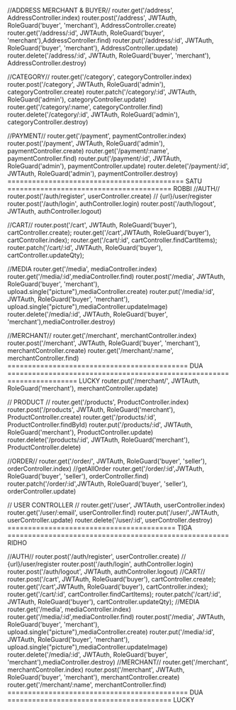 //ADDRESS MERCHANT & BUYER//
router.get('/address', AddressController.index)
router.post('/address', JWTAuth, RoleGuard('buyer', 'merchant'), AddressController.create)
router.get('/address/:id', JWTAuth, RoleGuard('buyer', 'merchant'),AddressController.find)
router.put('/address/:id', JWTAuth, RoleGuard('buyer', 'merchant'), AddressController.update)
router.delete('/address/:id', JWTAuth, RoleGuard('buyer', 'merchant'), AddressController.destroy)

//CATEGORY//
router.get('/category', categoryController.index)
router.post('/category', JWTAuth, RoleGuard('admin'), categoryController.create)
router.patch('/category/:id', JWTAuth, RoleGuard('admin'), categoryController.update)
router.get('/category/:name', categoryController.find)
router.delete('/category/:id', JWTAuth, RoleGuard('admin'), categoryController.destroy)

//PAYMENT//
router.get('/payment', paymentController.index)
router.post('/payment', JWTAuth, RoleGuard('admin'), paymentController.create)
router.get('/payment/:name', paymentController.find)
router.put('/payment/:id', JWTAuth, RoleGuard('admin'), paymentController.update)
router.delete('/payment/:id', JWTAuth, RoleGuard('admin'), paymentController.destroy)
=========================================== SATU ======================================== ROBBI
//AUTH//
router.post('/auth/register', userController.create) // {url}/user/register
router.post('/auth/login', authController.login)
router.post('/auth/logout', JWTAuth, authController.logout)

//CART//
router.post('/cart', JWTAuth, RoleGuard('buyer'), cartController.create);
router.get('/cart',JWTAuth, RoleGuard('buyer'), cartController.index);
router.get('/cart/:id', cartController.findCartItems);
router.patch('/cart/:id', JWTAuth, RoleGuard('buyer'), cartController.updateQty);

//MEDIA
router.get('/media', mediaController.index)
router.get('/media/:id',mediaController.find)
router.post('/media', JWTAuth, RoleGuard('buyer', 'merchant'), upload.single("picture"),mediaController.create)
router.put('/media/:id', JWTAuth, RoleGuard('buyer', 'merchant'), upload.single("picture"),mediaController.updateImage)
router.delete('/media/:id', JWTAuth, RoleGuard('buyer', 'merchant'),mediaController.destroy)

//MERCHANT//
router.get('/merchant', merchantController.index)
router.post('/merchant', JWTAuth, RoleGuard('buyer', 'merchant'), merchantController.create)
router.get('/merchant/:name', merchantController.find)
============================================ DUA ======================================================================= LUCKY
router.put('/merchant/', JWTAuth, RoleGuard('merchant'), merchantController.update)

// PRODUCT //
router.get('/products', ProductController.index)
router.post('/products', JWTAuth, RoleGuard('merchant'), ProductController.create)
router.get('/products/:id', ProductController.findById)
router.put('/products/:id', JWTAuth, RoleGuard('merchant'), ProductController.update)
router.delete('/products/:id', JWTAuth, RoleGuard('merchant'), ProductController.delete)

//ORDER//
router.get('/order/', JWTAuth, RoleGuard('buyer', 'seller'), orderController.index) //getAllOrder
router.get('/order/:id',JWTAuth, RoleGuard('buyer', 'seller'), orderController.find)
router.patch('/order/:id',JWTAuth, RoleGuard('buyer', 'seller'), orderController.update)

// USER CONTROLLER //
router.get('/user', JWTAuth, userController.index)
router.get('/user/:email', userController.find)
router.put('/user/',JWTAuth, userController.update)
router.delete('/user/:id', userController.destroy)
========================================= TIGA ====================================================== RIDHO


//AUTH//
router.post('/auth/register', userController.create) // {url}/user/register
router.post('/auth/login', authController.login)
router.post('/auth/logout', JWTAuth, authController.logout)
//CART//
router.post('/cart', JWTAuth, RoleGuard('buyer'), cartController.create);
router.get('/cart',JWTAuth, RoleGuard('buyer'), cartController.index);
router.get('/cart/:id', cartController.findCartItems);
router.patch('/cart/:id', JWTAuth, RoleGuard('buyer'), cartController.updateQty);
//MEDIA
router.get('/media', mediaController.index)
router.get('/media/:id',mediaController.find)
router.post('/media', JWTAuth, RoleGuard('buyer', 'merchant'), upload.single("picture"),mediaController.create)
router.put('/media/:id', JWTAuth, RoleGuard('buyer', 'merchant'), upload.single("picture"),mediaController.updateImage)
router.delete('/media/:id', JWTAuth, RoleGuard('buyer', 'merchant'),mediaController.destroy)
//MERCHANT//
router.get('/merchant', merchantController.index)
router.post('/merchant', JWTAuth, RoleGuard('buyer', 'merchant'), merchantController.create)
router.get('/merchant/:name', merchantController.find)
============================================ DUA ======================================== LUCKY
